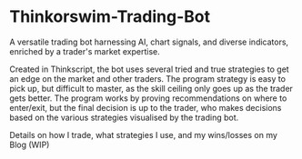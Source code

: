 # Thinkorswim-Trading-Bot
A versatile trading bot harnessing AI, chart signals, and diverse indicators, enriched by a trader's market expertise.

Created in Thinkscript, the bot uses several tried and true strategies to get an edge on the market and other traders. The program strategy is easy to pick up, but difficult to master, as the skill ceiling only goes up as the trader gets better. The program works by proving recommendations on where to enter/exit, but the final decision is up to the trader, who makes decisions based on the various strategies visualised by the trading bot.

Details on how I trade, what strategies I use, and my wins/losses on my Blog (WIP)
